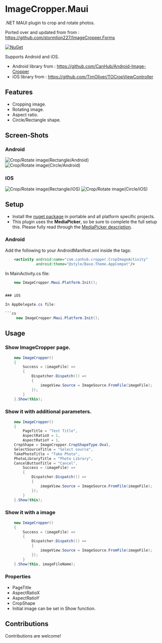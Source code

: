 # ImageCropper.Maui

.NET MAUI plugin to crop and rotate photos. 

Ported over and updated from from : https://github.com/stormlion227/ImageCropper.Forms

[![NuGet](https://img.shields.io/nuget/v/ImageCropper.Maui.svg)](https://www.nuget.org/packages/ImageCropper.Maui/)

Supports Android and iOS.
* Android library from : https://github.com/CanHub/Android-Image-Cropper
* iOS library from : https://github.com/TimOliver/TOCropViewController

## Features

* Cropping image.
* Rotating image.
* Aspect ratio.
* Circle/Rectangle shape.

## Screen-Shots

### Android
<img src="ScreenShots/Android_Rectangle.gif" alt="Crop/Rotate image(Rectangle/Android)"/> <img src="ScreenShots/Android_Circle.gif" alt="Crop/Rotate image(Circle/Android)"/>

### iOS
<img src="ScreenShots/iOS_Rectangle.gif" alt="Crop/Rotate image(Rectangle/iOS)"/> <img src="ScreenShots/iOS_Circle.gif" alt="Crop/Rotate image(Circle/iOS)" />

## Setup

* Install the [nuget package](https://www.nuget.org/packages/ImageCropper.Maui/) in portable and all platform specific projects.
* This plugin uses the **MediaPicker**, so be sure to complete the full setup this. Please fully read through the [MediaPicker description](https://learn.microsoft.com/en-us/dotnet/maui/platform-integration/device-media/picker).

### Android

Add the following to your AndroidManifest.xml inside the <application> tags:
```xml	
	<activity android:name="com.canhub.cropper.CropImageActivity"
	          android:theme="@style/Base.Theme.AppCompat"/>	
```

In MainActivity.cs file:
```cs
    new ImageCropper.Maui.Platform.Init();


### iOS

In AppDelegate.cs file:

```cs
     new ImageCropper.Maui.Platform.Init();
```
## Usage

### Show ImageCropper page.
```cs
    new ImageCropper()
    {
        Success = (imageFile) =>
        {
            Dispatcher.Dispatch(() =>
            {
                imageView.Source = ImageSource.FromFile(imageFile);
            });
        }
    }.Show(this);
```
### Show it with additional parameters.
```cs
    new ImageCropper()
    {
        PageTitle = "Test Title",
        AspectRatioX = 1,
        AspectRatioY = 1,
	CropShape = ImageCropper.CropShapeType.Oval,
	SelectSourceTitle = "Select source",
	TakePhotoTitle = "Take Photo",
	PhotoLibraryTitle = "Photo Library",
	CancelButtonTitle = "Cancel",
        Success = (imageFile) =>
        {
            Dispatcher.Dispatch(() =>
            {
                imageView.Source = ImageSource.FromFile(imageFile);
            });
        }
    }.Show(this);
```
### Show it with a image
```cs
    new ImageCropper()
    {
        Success = (imageFile) =>
        {
            Dispatcher.Dispatch(() =>
            {
                imageView.Source = ImageSource.FromFile(imageFile);
            });
        }
    }.Show(this, imageFileName);
```
### Properties
* PageTitle
* AspectRatioX
* AspectRatioY
* CropShape
* Initial image can be set in Show function.

## Contributions
Contributions are welcome!
